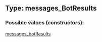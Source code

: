 ## Type: messages\_BotResults  

### Possible values (constructors):

[messages\_botResults](../constructors/messages\_botResults.md)  

